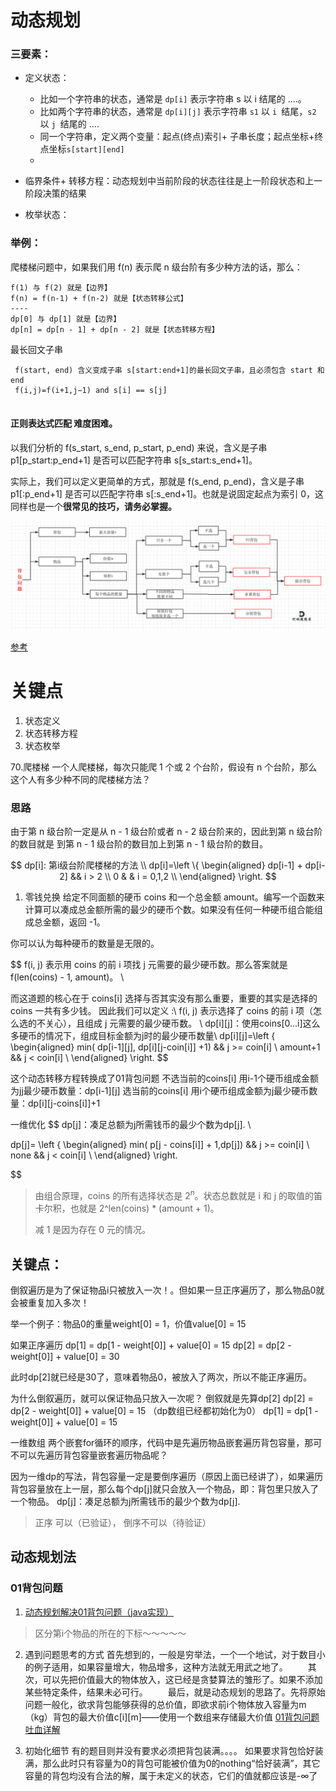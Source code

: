 

# 动态规划



### 三要素：

* 定义状态： 
  * 比如一个字符串的状态，通常是 `dp[i]` 表示字符串 s 以 i 结尾的 ....。 
  * 比如两个字符串的状态，通常是 `dp[i][j]` 表示字符串 `s1` 以 `i `结尾，`s2` 以 `j `结尾的 ....
  * 同一个字符串，定义两个变量：起点(终点)索引+ 子串长度；起点坐标+终点坐标`s[start][end]`
  * 

* 临界条件+ 转移方程：动态规划中当前阶段的状态往往是上一阶段状态和上一阶段决策的结果

* 枚举状态：

  

### 举例：

爬楼梯问题中，如果我们用 f(n) 表示爬 n 级台阶有多少种方法的话，那么：

```
f(1) 与 f(2) 就是【边界】
f(n) = f(n-1) + f(n-2) 就是【状态转移公式】
----
dp[0] 与 dp[1] 就是【边界】
dp[n] = dp[n - 1] + dp[n - 2] 就是【状态转移方程】
```

最长回文子串

```
 f(start, end) 含义变成子串 s[start:end+1]的最长回文子串，且必须包含 start 和 end
 f(i,j)=f(i+1,j−1) and s[i] == s[j]


```



#### 正则表达式匹配  难度困难。

以我们分析的 f(s_start, s_end, p_start, p_end) 来说，含义是子串 p1[p_start:p_end+1] 是否可以匹配字符串 s[s_start:s_end+1]。

实际上，我们可以定义更简单的方式，那就是 f(s_end, p_end)，含义是子串 p1[:p_end+1] 是否可以匹配字符串 s[:s_end+1]。也就是说固定起点为索引 0，这同样也是一个**很常见的技巧，请务必掌握。**







![20210117171307407](REAMME/20210117171307407.png)

[参考](https://programmercarl.com/%E8%83%8C%E5%8C%85%E7%90%86%E8%AE%BA%E5%9F%BA%E7%A1%8001%E8%83%8C%E5%8C%85-1.html#_01-%E8%83%8C%E5%8C%85)




# 关键点
1. 状态定义
2. 状态转移方程
3. 状态枚举

70.爬楼梯
一个人爬楼梯，每次只能爬 1 个或 2 个台阶，假设有 n 个台阶，那么这个人有多少种不同的爬楼梯方法？

### 思路
由于第 n 级台阶一定是从 n - 1 级台阶或者 n - 2 级台阶来的，因此到第 n 级台阶的数目就是 到第 n - 1 级台阶的数目加上到第 n - 1 级台阶的数目。

$$
dp[i]: 第i级台阶爬楼梯的方法 \\
  dp[i]=\left
  \{
  \begin{aligned}
  dp[i-1] + dp[i-2] && i > 2 \\
  0 & & i = 0,1,2 \\
  \end{aligned}
  \right.
$$



1.   零钱兑换
给定不同面额的硬币 coins 和一个总金额 amount。编写一个函数来计算可以凑成总金额所需的最少的硬币个数。如果没有任何一种硬币组合能组成总金额，返回 -1。

你可以认为每种硬币的数量是无限的。

$$
   f(i, j) 表示用 coins 的前 i 项找 j 元需要的最少硬币数。那么答案就是 f(len(coins) - 1, amount)。 \\
   
   而这道题的核心在于 coins[i] 选择与否其实没有那么重要，重要的其实是选择的 coins 一共有多少钱。 
因此我们可以定义 :\\
f(i, j) 表示选择了 coins 的前 i 项（怎么选的不关心），且组成 j 元需要的最少硬币数。 \\
dp[i][j]：使用coins[0...i]这么多硬币的情况下，组成目标金额为j时的最少硬币数量\\
  dp[i][j]=\left
  \{
  \begin{aligned}
   min( dp[i-1][j], dp[i][j-coin[i]] +1) && j >= coin[i] \\
                         amount+1        && j < coin[i] \\
  \end{aligned}
  \right.
$$

这个动态转移方程转换成了01背包问题
不选当前的coins[i] 用i-1个硬币组成金额为jj最少硬币数量：dp[i-1][j]
选当前的coins[i] 用i个硬币组成金额为j最少硬币数量：dp[i][j-coins[i]]+1

一维优化
$$
 dp[j]：凑足总额为j所需钱币的最少个数为dp[j]. \\
 
 dp[j]= \left
  \{
  \begin{aligned}
 min( p[j - coins[i]] + 1,dp[j]) && j >= coin[i] \\
                         none        && j < coin[i] \\
  \end{aligned}
  \right.
 
$$


> 由组合原理，coins 的所有选择状态是 $2^n$。状态总数就是 i 和 j 的取值的笛卡尔积，也就是 2^len(coins) * (amount + 1)。
> 
> 减 1 是因为存在 0 元的情况。


## 关键点：
倒叙遍历是为了保证物品i只被放入一次！。但如果一旦正序遍历了，那么物品0就会被重复加入多次！


举一个例子：物品0的重量weight[0] = 1，价值value[0] = 15

如果正序遍历
dp[1] = dp[1 - weight[0]] + value[0] = 15
dp[2] = dp[2 - weight[0]] + value[0] = 30

此时dp[2]就已经是30了，意味着物品0，被放入了两次，所以不能正序遍历。

为什么倒叙遍历，就可以保证物品只放入一次呢？
倒叙就是先算dp[2]
dp[2] = dp[2 - weight[0]] + value[0] = 15 （dp数组已经都初始化为0）
dp[1] = dp[1 - weight[0]] + value[0] = 15



一维数组 两个嵌套for循环的顺序，代码中是先遍历物品嵌套遍历背包容量，那可不可以先遍历背包容量嵌套遍历物品呢？

因为一维dp的写法，背包容量一定是要倒序遍历（原因上面已经讲了），如果遍历背包容量放在上一层，那么每个dp[j]就只会放入一个物品，即：背包里只放入了一个物品。
 dp[j]：凑足总额为j所需钱币的最少个数为dp[j]. 
> 正序 可以（已验证）， 倒序不可以（待验证）
> 



## 动态规划法
### 01背包问题
1. [动态规划解决01背包问题（java实现）](https://blog.csdn.net/qq_22222499/article/details/71017501)
> 区分第i个物品的所在的下标～～～～～

2. 遇到问题思考的方式
    首先想到的，一般是穷举法，一个一个地试，对于数目小的例子适用，如果容量增大，物品增多，这种方法就无用武之地了。
    　　其次，可以先把价值最大的物体放入，这已经是贪婪算法的雏形了。如果不添加某些特定条件，结果未必可行。
    　　最后，就是动态规划的思路了。先将原始问题一般化，欲求背包能够获得的总价值，即欲求前i个物体放入容量为m（kg）背包的最大价值c[i][m]——使用一个数组来存储最大价值
    [01背包问题吐血详解](https://blog.csdn.net/u013445530/article/details/40210587)

3. 初始化细节
有的题目则并没有要求必须把背包装满。。。。
如果要求背包恰好装满，那么此时只有容量为0的背包可能被价值为0的nothing“恰好装满”，其它容量的背包均没有合法的解，属于未定义的状态，它们的值就都应该是-∞了
